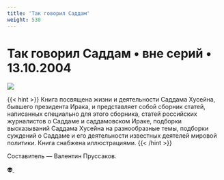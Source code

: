 ```yaml
---
title: 'Так говорил Саддам'
weight: 530
---
```


# **Так говорил Саддам** • вне серий • 13.10.2004

![](/img/saddam.gif)

{{< hint >}}
Книга посвящена жизни и деятельности Саддама Хусейна, бывшего президента Ирака, и представляет собой сборник статей, написанных специально для этого сборника, статей российских журналистов о Саддаме и саддамовском Ираке, подборки высказываний Саддама Хусейна на разнообразные темы, подборки суждений о Саддаме и его деятельности известных деятелей мировой политики. Книга снабжена иллюстрациями.
{{< /hint >}}

Составитель — Валентин Пруссаков.

👽[ ](http://flibusta.is/b/261122)